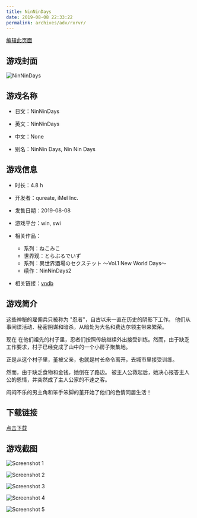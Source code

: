 ```yaml
---
title: NinNinDays
date: 2019-08-08 22:33:22
permalink: archives/adv/rxrvr/
---
```

[编辑此页面](https://github.com/ACG-3/ADV3-source/blob/main/source/_posts/NinNinDays.md)

## 游戏封面

![NinNinDays](https://pan.timero.xyz/d/onedrive/img_lib_001/NinNinDays_cover.avif)


## 游戏名称

- 日文：NinNinDays
- 英文：NinNinDays
- 中文：None

- 别名：NinNin Days, Nin Nin Days


## 游戏信息

- 时长：4.8 h
- 开发者：qureate, iMel Inc.
- 发售日期：2019-08-08
- 游戏平台：win, swi
- 相关作品：
   - 系列：ねこみこ
   - 世界观：とらぶるでいず
   - 系列：異世界酒場のセクステット ～Vol.1 New World Days～
   - 续作：NinNinDays2

- 相关链接：[vndb](https://vndb.org/v26310)


## 游戏简介

这些神秘的雇佣兵只被称为 "忍者"，自古以来一直在历史的阴影下工作。
他们从事间谍活动、秘密阴谋和暗杀，从暗处为大名和费达尔领主带来繁荣。

现在
在他们祖先的村子里，忍者们按照传统继续外出接受训练。然而，由于缺乏工作要求，村子已经变成了山中的一个小房子聚集地。

正是从这个村子里，堇被父亲，也就是村长命令离开，去城市里接受训练。

然而，由于缺乏食物和金钱，她倒在了路边。
被主人公救起后，她决心报答主人公的恩情，并突然成了主人公家的不速之客。

闷闷不乐的男主角和笨手笨脚的堇开始了他们的色情同居生活！




## 下载链接

[点击下载](https://pan.timero.xyz/onedrive/adv_lib_001/NinNinDays)


## 游戏截图


![Screenshot 1](https://pan.timero.xyz/d/onedrive/img_lib_001/NinNinDays_Screenshot_1.avif)

![Screenshot 2](https://pan.timero.xyz/d/onedrive/img_lib_001/NinNinDays_Screenshot_2.avif)

![Screenshot 3](https://pan.timero.xyz/d/onedrive/img_lib_001/NinNinDays_Screenshot_3.avif)

![Screenshot 4](https://pan.timero.xyz/d/onedrive/img_lib_001/NinNinDays_Screenshot_4.avif)

![Screenshot 5](https://pan.timero.xyz/d/onedrive/img_lib_001/NinNinDays_Screenshot_5.avif)

